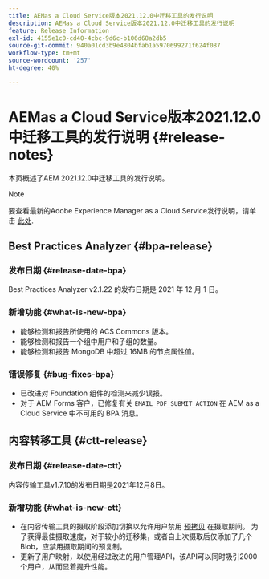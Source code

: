 ```yaml
---
title: AEMas a Cloud Service版本2021.12.0中迁移工具的发行说明
description: AEMas a Cloud Service版本2021.12.0中迁移工具的发行说明
feature: Release Information
exl-id: 4155e1c0-cd40-4cbc-9d6c-b106d68a2db5
source-git-commit: 940a01cd3b9e4804bfab1a5970699271f624f087
workflow-type: tm+mt
source-wordcount: '257'
ht-degree: 40%

---
```


# AEMas a Cloud Service版本2021.12.0中迁移工具的发行说明 {#release-notes}

本页概述了AEM 2021.12.0中迁移工具的发行说明。

>[!NOTE]
>要查看最新的Adobe Experience Manager as a Cloud Service发行说明，请单击 [此处](https://experienceleague.adobe.com/docs/experience-manager-cloud-service/release-notes/aem-cloud-changes.html?lang=zh-Hans).

## Best Practices Analyzer {#bpa-release}

### 发布日期 {#release-date-bpa}

Best Practices Analyzer v2.1.22 的发布日期是 2021 年 12 月 1 日。

### 新增功能 {#what-is-new-bpa}

* 能够检测和报告所使用的 ACS Commons 版本。
* 能够检测和报告一个组中用户和子组的数量。
* 能够检测和报告 MongoDB 中超过 16MB 的节点属性值。

### 错误修复 {#bug-fixes-bpa}

* 已改进对 Foundation 组件的检测来减少误报。
* 对于 AEM Forms 客户，已修复有关 `EMAIL_PDF_SUBMIT_ACTION` 在 AEM as a Cloud Service 中不可用的 BPA 消息。


## 内容转移工具 {#ctt-release}

### 发布日期 {#release-date-ctt}

内容传输工具v1.7.10的发布日期是2021年12月8日。

### 新增功能 {#what-is-new-ctt}

* 在内容传输工具的摄取阶段添加切换以允许用户禁用 [预拷贝](https://experienceleague.adobe.com/docs/experience-manager-cloud-service/moving/cloud-migration/content-transfer-tool/handling-large-content-repositories.html?lang=en) 在摄取期间。 为了获得最佳摄取速度，对于较小的迁移集，或者自上次摄取后仅添加了几个Blob，应禁用摄取期间的预复制。
* 更新了用户映射，以使用经过改进的用户管理API，该API可以同时吸引2000个用户，从而显着提升性能。
